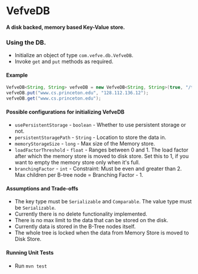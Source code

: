 # VefveDB

**A disk backed, memory based Key-Value store.**

### Using the DB.
- Initialize an object of type `com.vefve.db.VefveDB`.
- Invoke `get` and `put` methods as required.

#### Example
```java
VefveDB<String, String> vefveDB = new VefveDB<String, String>(true, "/tmp/data/", 5L, 0.7f, 4);
vefveDB.put("www.cs.princeton.edu", "128.112.136.12");
vefveDB.get("www.cs.princeton.edu");
```

#### Possible configurations for initializing VefveDB
- `usePersistentStorage` - `boolean` - Whether to use persistent storage or not.
- `persistentStoragePath` - `String` - Location to store the data in.
- `memoryStorageSize` - `long` - Max size of the Memory store.
- `loadFactorThreshold` - `float` - Ranges between 0 and 1. The load factor after which the memory store is moved to disk store. Set this to 1, if you want to empty the memory store only when it's full.
- `branchingFactor` - `int` - Constraint: Must be even and greater than 2. Max children per B-tree node = Branching Factor - 1.

#### Assumptions and Trade-offs
- The key type must be `Serializable` and `Comparable`. The value type must be `Serializable`.
- Currently there is no delete functionality implemented.
- There is no max limit to the data that can be stored on the disk.
- Currently data is stored in the B-Tree nodes itself.
- The whole tree is locked when the data from Memory Store is moved to Disk Store.

#### Running Unit Tests
- Run `mvn test`
